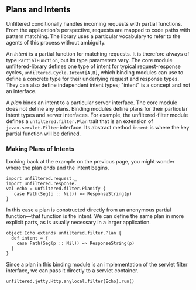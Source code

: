 Plans and Intents
-----------------

Unfiltered conditionally handles incoming requests with partial
functions. From the application's perspective, requests are
mapped to code paths with pattern matching. The library uses
a particular vocabulary to refer to the agents of this process
without ambiguity.

An *intent* is a partial function for matching requests. It is
therefore always of type `PartialFunction`, but its type parameters
vary. The core module unfiltered-library defines one type of intent
for typical request-response cycles, `unfiltered.Cycle.Intent[A,B]`,
which binding modules can use to define a concrete type for their
underlying request and response types. They can also define
independent intent types; "intent" is a concept and not an interface.

A *plan* binds an intent to a particular server interface. The core
module does not define any plans. Binding modules define plans for
their particular intent types and server interfaces. For example, the
unfiltered-filter module defines a `unfiltered.filter.Plan` trait that
is an extension of `javax.servlet.Filter` interface. Its abstract
method `intent` is where the key partial function will be defined.

### Making Plans of Intents

Looking back at the example on the previous page, you might wonder
where the plan ends and the intent begins.

    import unfiltered.request._
    import unfiltered.response._
    val echo = unfiltered.filter.Planify {
       case Path(Seg(p :: Nil)) => ResponseString(p)
    }

In this case a plan is constructed directly from an anonymous partial
function—that function is the intent. We can define the same plan in
more explicit parts, as is usually necessary in a larger application.

    object Echo extends unfiltered.filter.Plan {
      def intent = {
        case Path(Seg(p :: Nil)) => ResponseString(p)
      }
    }

Since a plan in this binding module is an implementation of the
servlet filter interface, we can pass it directly to a
servlet container.

    unfiltered.jetty.Http.anylocal.filter(Echo).run()

